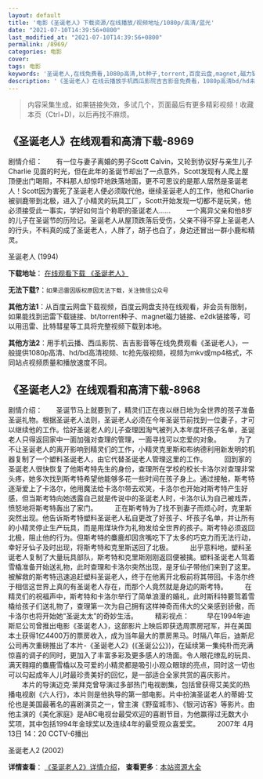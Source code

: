 ```yaml
---
layout: default
title: '电影《圣诞老人》下载资源/在线播放/视频地址/1080p/高清/蓝光'
date: "2021-07-10T14:39:56+0800"
last_modified_at: "2021-07-10T14:39:56+0800"
permalink: /8969/
categories: 电影
cover:
tags: 电影
keywords: '圣诞老人,在线免费看,1080p高清,bt种子,torrent,百度云盘,magnet,磁力链,迅雷下载资源'
description: '《圣诞老人》在线云播放手机西瓜影院吉吉影音免费看，1080p高清bd/hd未删减完整版和tc抢先枪版，mkv/mp4格式，附带bt/torrent种子、magnet/磁力链、百度云盘、网盘资源迅雷下载链接'
---
```


>内容采集生成，如果链接失效，多试几个，页面最后有更多精彩视频！收藏本页（Ctrl+D)，以后再找不麻烦。


## 《圣诞老人》在线观看和高清下载-8969

剧情介绍：　　有一位与妻子离婚的男子Scott Calvin，又轮到协议好与亲生儿子Charlie 见面的时光，但在此年的圣诞节却出了一点意外，Scott发现有人爬上屋顶便出门喝阻，不料那人却惊吓地跌落地面，更不可思议的是那人居然是圣诞老人！Scott因为害死了圣诞老人便必须取代他，继续圣诞老人的工作，他和Charlie被驯鹿带到北极，进入了小精灵的玩具工厂，Scott开始发现一切都不是玩笑，他必须接受此一事实，学好如何当个称职的圣诞老人…… 　　一个离异父亲和他8岁的儿子在圣诞节的历险记。圣诞老人从屋顶跌落后受伤，父亲不得不穿上圣诞老人的行头，不料真的成了圣诞老人，人胖了，胡子也白了，身边还冒出一群小鹿和精灵。


圣诞老人 (1994)

**下载地址**： [在线观看下载 《圣诞老人》](https://www.btbtdy.me/btdy/dy10152.html) 


**无法下载?**：`如果迅雷因版权原因无法下载，关注微信公众号 `

**其他方法1**：从百度云网盘下载视频，百度云网盘支持在线观看，非会员有限制，如果能找到迅雷下载链接、bt/torrent种子、magnet磁力链接、e2dk链接等，可以用迅雷、比特彗星等工具将完整视频下载到本地。

**其他方法2**：用手机云播、西瓜影院、吉吉影音等在线免费观看《圣诞老人》，一般提供1080p高清、hd/bd高清视频、tc抢先版视频，视频为mkv或mp4格式，不同站点视频质量和播放速度不同。


## 《圣诞老人2》在线观看和高清下载-8968

剧情介绍：　　圣诞节马上就要到了，精灵们正在夜以继日地为全世界的孩子准备圣诞礼物。根据圣诞老人法则，圣诞老人必须在今年圣诞节前找到一位妻子，才可以继续他的工作。恰好圣诞老人的儿子查理因淘气被列入本年度坏孩子名单，圣诞老人只得返回家中一面加强对查理的管理，一面寻找可以恋爱的对象。  　　为了不让圣诞老人的离开影响到精灵们的工作，小精灵克里斯和布纳德利用新发明的机器复制了一个塑料圣诞老人，由它代替圣诞老人管理这里的工作。  　　回到家的圣诞老人很快恢复了他斯考特先生的身份，查理所在学校的校长卡洛尔对查理非常头疼，她多次找到斯考特希望他能够多花一些时间在孩子身上。通过接触，斯考特逐渐爱上了卡洛尔，他用魔法给卡洛尔带去欢笑，卡洛尔也开始对斯考特产生好感，但当斯考特向她透露自己就是传说中的圣诞老人时，卡洛尔认为自己被戏弄，愤怒地将斯考特轰出了家门。  　　正在斯考特为了找不到妻子而烦心时，克里斯突然出现。他告诉斯考特塑料圣诞老人私自更改了好孩子、坏孩子名单，并让所有的小精灵停止生产玩具，而是用煤块作为礼物发给全世界的孩子。斯考特必须返回北极，阻止他的行为。但斯考特的麋鹿却因贪嘴吃下了太多的巧克力而无法行动，幸好牙仙子及时出现，将斯考特和克里斯送回了北极。  　　出乎意料地，塑料圣诞老人复制了大量玩具部队，斯考特和克里斯刚刚返回便被擒。塑料圣诞老人驾着雪橇准备开始送礼物，此时查理和卡洛尔突然出现，是牙仙子带他们来到了这里。被解救的斯考特迅速追赶塑料圣诞老人，终于在他离开北极前将其带回。卡洛尔终于相信这世界上真的有圣诞老人存在，而那个人竟然就是身边的斯考特。  　　在精灵们的祝福声中，斯考特和卡洛尔举行了简单浪漫的婚礼，此时斯科特要驾着雪橇给孩子们送礼物了，查理第一次为自己拥有这样神奇而伟大的父亲感到骄傲，而卡洛尔也将开始她“圣诞太太”的奇妙生活。  　　精彩视点：  　　早在1994年迪斯尼公司曾推出电影《圣诞老人》，这部影片上映后即获选周票房冠军，并在美国本土获得1亿4400万的票房收入，成为当年最大的票房黑马。时隔八年后，迪斯尼公司再次重磅推出了本片-《圣诞老人2》(《圣诞公公》)，在延续第一集纯朴而充满惊喜的调子的同时，更加入了丰富多彩及更多感人的场面。令人眼花缭乱的玩具、满天翱翔的麋鹿雪橇以及可爱的小精灵都是吸引小观众眼球的亮点，同时这一切也可以勾起成年人儿时最珍贵美好的回忆，是一部适合全家共赏的喜庆影片。  　　本片的导演迈克·莱拜克曾导演过多部热门电视剧集，包括曾获得艾美奖的热播电视剧《六人行》，本片则是他执导的第一部电影。片中扮演圣诞老人的蒂姆·艾伦也是美国最著名的喜剧演员之一，曾主演《野蛮城市》、《银河访客》等影片。由他主演的《美化家庭》是ABC电视台最受欢迎的喜剧节目，为他赢得过无数大小奖项，其中包括1994年金球奖以及连续4年的最受观众喜爱奖。  　　2007年 4月13日 14：20 CCTV-6播出


圣诞老人2 (2002)

**详情查看**： [《圣诞老人2》详情介绍](/movie/8968/)， **查看更多**：[本站资源大全](/movie/t/all/)

